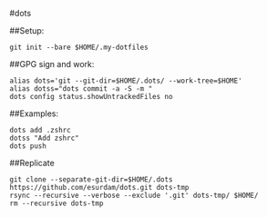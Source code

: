 #dots

##Setup:

    git init --bare $HOME/.my-dotfiles

##GPG sign and work:

    alias dots='git --git-dir=$HOME/.dots/ --work-tree=$HOME'
    alias dotss="dots commit -a -S -m "
    dots config status.showUntrackedFiles no

##Examples:

    dots add .zshrc
    dotss "Add zshrc"
    dots push

##Replicate

    git clone --separate-git-dir=$HOME/.dots https://github.com/esurdam/dots.git dots-tmp
    rsync --recursive --verbose --exclude '.git' dots-tmp/ $HOME/
    rm --recursive dots-tmp
